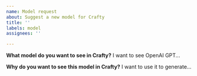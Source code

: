 ```yaml
---
name: Model request
about: Suggest a new model for Crafty
title: ''
labels: model
assignees: ''

---
```


**What model do you want to see in Crafty?**
I want to see OpenAI GPT...

**Why do you want to see this model in Crafty?**
I want to use it to generate...
